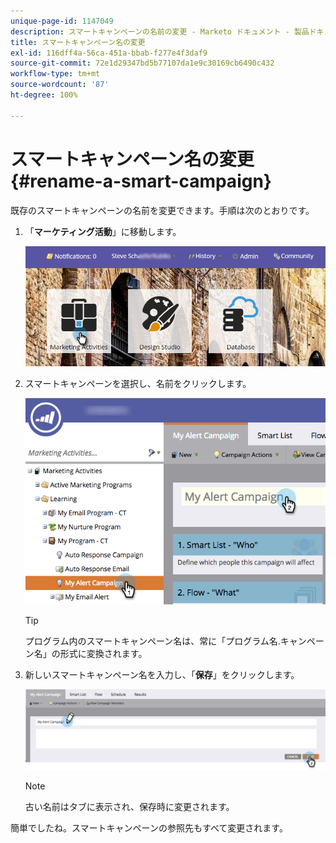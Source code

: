 ```yaml
---
unique-page-id: 1147049
description: スマートキャンペーンの名前の変更 - Marketo ドキュメント - 製品ドキュメント
title: スマートキャンペーン名の変更
exl-id: 116dff4a-56ca-451a-bbab-f277e4f3daf9
source-git-commit: 72e1d29347bd5b77107da1e9c30169cb6490c432
workflow-type: tm+mt
source-wordcount: '87'
ht-degree: 100%

---
```


# スマートキャンペーン名の変更 {#rename-a-smart-campaign}

既存のスマートキャンペーンの名前を変更できます。手順は次のとおりです。

1. 「**マーケティング活動**」に移動します。

   ![](assets/login-marketing-activities.png)

1. スマートキャンペーンを選択し、名前をクリックします。

   ![](assets/renamecampaign-hands.png)

   >[!TIP]
   >
   >プログラム内のスマートキャンペーン名は、常に「プログラム名.キャンペーン名」の形式に変換されます。

1. 新しいスマートキャンペーン名を入力し、「**保存**」をクリックします。

   ![](assets/rename-cursorandhand.png)

   >[!NOTE]
   >
   >古い名前はタブに表示され、保存時に変更されます。

簡単でしたね。スマートキャンペーンの参照先もすべて変更されます。
